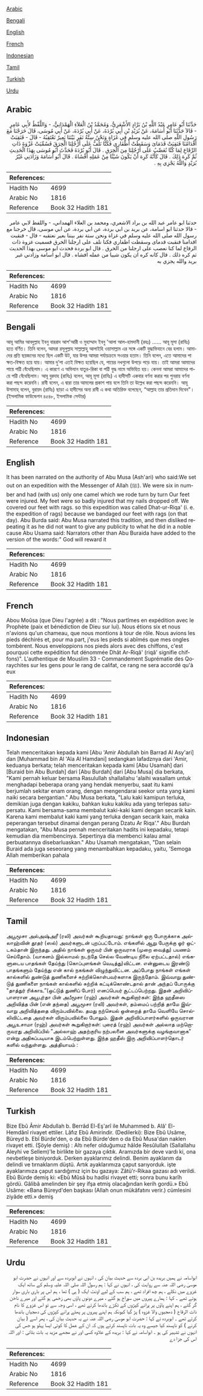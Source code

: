 [Arabic](#arabic)

[Bengali](#bengali)

[English](#english)

[French](#french)

[Indonesian](#indonesian)

[Tamil](#tamil)

[Turkish](#turkish)

[Urdu](#urdu)

## Arabic


<div dir="rtl" lang="ar" style={{fontSize:'larger',backgroundColor:'#f8f9fa',padding:20}}>
حَدَّثَنَا أَبُو عَامِرٍ عَبْدُ اللَّهِ بْنُ بَرَّادٍ الأَشْعَرِيُّ، وَمُحَمَّدُ بْنُ الْعَلاَءِ الْهَمْدَانِيُّ، - وَاللَّفْظُ لأَبِي عَامِرٍ - قَالاَ حَدَّثَنَا أَبُو أُسَامَةَ، عَنْ بُرَيْدِ بْنِ أَبِي بُرْدَةَ، عَنْ أَبِي بُرْدَةَ، عَنْ أَبِي مُوسَى، قَالَ خَرَجْنَا مَعَ رَسُولِ اللَّهِ صلى الله عليه وسلم فِي غَزَاةٍ وَنَحْنُ سِتَّةُ نَفَرٍ بَيْنَنَا بَعِيرٌ نَعْتَقِبُهُ - قَالَ - فَنَقِبَتْ أَقْدَامُنَا فَنَقِبَتْ قَدَمَاىَ وَسَقَطَتْ أَظْفَارِي فَكُنَّا نَلُفُّ عَلَى أَرْجُلِنَا الْخِرَقَ فَسُمِّيَتْ غَزْوَةَ ذَاتِ الرِّقَاعِ لِمَا كُنَّا نُعَصِّبُ عَلَى أَرْجُلِنَا مِنَ الْخِرَقِ ‏.‏ قَالَ أَبُو بُرْدَةَ فَحَدَّثَ أَبُو مُوسَى بِهَذَا الْحَدِيثِ ثُمَّ كَرِهَ ذَلِكَ ‏.‏ قَالَ كَأَنَّهُ كَرِهَ أَنْ يَكُونَ شَيْئًا مِنْ عَمَلِهِ أَفْشَاهُ ‏.‏ قَالَ أَبُو أُسَامَةَ وَزَادَنِي غَيْرُ بُرَيْدٍ وَاللَّهُ يَجْزِي بِهِ ‏.‏
</div>
<div style={{backgroundColor:'#f8f9fa',padding:20, marginBottom: 10}}><table> <thead> <tr> <th>References:</th> <th></th> </tr> </thead> <tbody><tr><td>Hadith No</td><td>4699</td></tr><tr><td>Arabic No</td><td>1816</td></tr><tr><td>Reference</td><td>Book 32 Hadith 181</td></tr></tbody></table></div>


<div dir="rtl" lang="ar" style={{fontSize:'larger',backgroundColor:'#f8f9fa',padding:20}}>
حدثنا ابو عامر عبد الله بن براد الاشعري، ومحمد بن العلاء الهمداني، - واللفظ لابي عامر - قالا حدثنا ابو اسامة، عن بريد بن ابي بردة، عن ابي بردة، عن ابي موسى، قال خرجنا مع رسول الله صلى الله عليه وسلم في غزاة ونحن ستة نفر بيننا بعير نعتقبه - قال - فنقبت اقدامنا فنقبت قدماى وسقطت اظفاري فكنا نلف على ارجلنا الخرق فسميت غزوة ذات الرقاع لما كنا نعصب على ارجلنا من الخرق . قال ابو بردة فحدث ابو موسى بهذا الحديث ثم كره ذلك . قال كانه كره ان يكون شييا من عمله افشاه . قال ابو اسامة وزادني غير بريد والله يجزي به
</div>
<div style={{backgroundColor:'#f8f9fa',padding:20, marginBottom: 10}}><table> <thead> <tr> <th>References:</th> <th></th> </tr> </thead> <tbody><tr><td>Hadith No</td><td>4699</td></tr><tr><td>Arabic No</td><td>1816</td></tr><tr><td>Reference</td><td>Book 32 Hadith 181</td></tr></tbody></table></div>

## Bengali


<div dir="ltr" lang="bn" style={{fontSize:'larger',backgroundColor:'#f8f9fa',padding:20}}>
আবূ আমির আবদুল্লাহ ইবনু বাররাদ আশ'আরী ও মুহাম্মাদ ইবনু 'আলা আল-হামদানী (রহঃ) ...... আবূ মূসা (রাযিঃ) হতে বর্ণিত। তিনি বলেন, আমরা রসূলুল্লাহ সাল্লাল্লাহু আলাইহি ওয়াসাল্লাম এর সঙ্গে একটি যুদ্ধাভিযানে বের হলাম। আমাদের প্রতি ছয়জনের মধ্যে ছিল একটি উট, যার উপর আমরা পর্যায়ক্রমে সওয়ার হতাম। তিনি বলেন, এতে আমাদের পা ক্ষত-বিক্ষত হয়ে যায়। আমার দু’পা এতই বিক্ষত হয়েছিল যে, পায়ের নখগুলো উপড়ে পড়ে যায়। তাই আমরা আমাদের পায়ে পট্টি বেঁধেছিলাম। এ কারণে এ অভিযান যাতুর-রিকা বা পট্টি যুদ্ধ নামে অভিহিত হয়। কেননা আমরা আমাদের পায়ে পট্টি বেঁধেছিলাম। আবূ বুরদাহ (রাযিঃ) বলেন, আবূ মূসা (রাযিঃ) এ হাদীসটি একবার বর্ণনা করার পর পুনরায় বর্ণনা করা পছন্দ করেননি। রাবী বলেন, এ দ্বারা তার আমলের প্রকাশ পায় বলে তিনি তা উল্লেখ করা পছন্দ করেননি। আবূ উসামাহ্ বলেন, বুরায়দ (রাযিঃ) ছাড়া এ হাদীসের অন্য রাবী এ কথা অতিরিক্ত বলেছেন, “আল্লাহ তার প্রতিদান দিবেন"। (ইসলামিক ফাউন্ডেশন ৪৫৪৮, ইসলামিক সেন্টার)
</div>
<div style={{backgroundColor:'#f8f9fa',padding:20, marginBottom: 10}}><table> <thead> <tr> <th>References:</th> <th></th> </tr> </thead> <tbody><tr><td>Hadith No</td><td>4699</td></tr><tr><td>Arabic No</td><td>1816</td></tr><tr><td>Reference</td><td>Book 32 Hadith 181</td></tr></tbody></table></div>

## English


<div dir="ltr" lang="en" style={{fontSize:'larger',backgroundColor:'#f8f9fa',padding:20}}>
It has been narrated on the authority of Abu Musa (Ash'ari) who said:We set out on an expedition with the Messenger of Allah (ﷺ). We were six in number and had (with us) only one camel which we rode turn by turn Our feet were injured. My feet were so badly injured that my nails dropped off. We covered our feet with rags. so this expedition was called Dhat-ur-Riqa' (i. e. the expedition of rags) because we bandaged our feet with rags (on that day). Abu Burda said: Abu Musa narrated this tradition, and then disliked repeating it as he did not want to give any publicity to what he did in a noble cause Abu Usama said: Narrators other than Abu Buraida have added to the version of the words:" God will reward it
</div>
<div style={{backgroundColor:'#f8f9fa',padding:20, marginBottom: 10}}><table> <thead> <tr> <th>References:</th> <th></th> </tr> </thead> <tbody><tr><td>Hadith No</td><td>4699</td></tr><tr><td>Arabic No</td><td>1816</td></tr><tr><td>Reference</td><td>Book 32 Hadith 181</td></tr></tbody></table></div>

## French


<div dir="ltr" lang="fr" style={{fontSize:'larger',backgroundColor:'#f8f9fa',padding:20}}>
Abou Moûsa (que Dieu l'agrée) a dit : "Nous partîmes en expédition avec le Prophète (paix et bénédiction de Dieu sur lui). Nous étions six et nous n'avions qu'un chameau, que nous montions à tour de rôle. Nous avions les pieds déchirés et, pour ma part, j'eus les pieds si abîmés que mes ongles tombèrent. Nous enveloppions nos pieds alors avec des chiffons, c'est pourquoi cette expédition fut dénommée Dhât Ar-Riqâ' (riqâ' signifie chiffons)". L'authentique de Mouslim 33 - Commandement Suprématie des Qoraychites sur les gens pour le rang de califat, ce rang ne sera accordé qu'à eux
</div>
<div style={{backgroundColor:'#f8f9fa',padding:20, marginBottom: 10}}><table> <thead> <tr> <th>References:</th> <th></th> </tr> </thead> <tbody><tr><td>Hadith No</td><td>4699</td></tr><tr><td>Arabic No</td><td>1816</td></tr><tr><td>Reference</td><td>Book 32 Hadith 181</td></tr></tbody></table></div>

## Indonesian


<div dir="ltr" lang="id" style={{fontSize:'larger',backgroundColor:'#f8f9fa',padding:20}}>
Telah menceritakan kepada kami [Abu 'Amir Abdullah bin Barrad Al Asy'ari] dan [Muhammad bin Al 'Ala Al Hamdani] sedangkan lafadznya dari 'Amir, keduanya berkata; telah menceritakan kepada kami [Abu Usamah] dari [Buraid bin Abu Burdah] dari [Abu Burdah] dari [Abu Musa] dia berkata, "Kami pernah keluar bersama Rasulullah shallallahu 'alaihi wasallam untuk menghadapi beberapa orang yang hendak menyerbu, saat itu kami berjumlah sekitar enam orang, dengan mengendarai seekor unta yang kami naiki secara bergantian." Abu Musa berkata, "Lalu kaki kamipun terluka, demikian juga dengan kakiku, bahkan kuku kakiku ada yang terlepas satu-persatu. Kami bersama-sama membalut kaki-kaki kami dengan secarik kain. Karena kami membalut kaki kami yang terluka dengan secarik kain, maka peperangan tersebut dinamai dengan perang Dzatu Ar Riqa'." Abu Burdah mengatakan, "Abu Musa pernah menceritakan hadits ini kepadaku, tetapi kemudian dia membencinya. Sepertinya dia membenci kalau amal perbuatannya disebarluaskan." Abu Usamah mengatakan, "Dan selain Buraid ada juga seseorang yang menambahkan kepadaku, yaitu, 'Semoga Allah memberikan pahala
</div>
<div style={{backgroundColor:'#f8f9fa',padding:20, marginBottom: 10}}><table> <thead> <tr> <th>References:</th> <th></th> </tr> </thead> <tbody><tr><td>Hadith No</td><td>4699</td></tr><tr><td>Arabic No</td><td>1816</td></tr><tr><td>Reference</td><td>Book 32 Hadith 181</td></tr></tbody></table></div>

## Tamil


<div dir="ltr" lang="ta" style={{fontSize:'larger',backgroundColor:'#f8f9fa',padding:20}}>
அபூமூசா அல்அஷ்அரீ (ரலி) அவர்கள் கூறியதாவது: நாங்கள் ஒரு போருக்காக அல்லாஹ்வின் தூதர் (ஸல்) அவர்களுடன் புறப்பட்டோம். எங்களில் ஆறு பேருக்கு ஓர் ஒட்டகம்தான் இருந்தது. அதில் நாங்கள் ஒருவர் பின் ஒருவராக (முறை வைத்து) பயணம் செய்தோம். (வாகனம் இல்லாமல் நடந்தே செல்ல வேண்டிய நிலை ஏற்பட்டதால்) எங்களுடைய பாதங்கள் தேய்ந்து (கொப்புளங்கள் வெடித்து)விட்டன. என்னுடைய இரண்டு பாதங்களும் தேய்ந்து என் கால் நகங்கள் விழுந்துவிட்டன. அப்போது நாங்கள் எங்கள் கால்களில் துண்டுத் துணிகளைச் சுற்றிக்கொள்பவர்களாக இருந்தோம். இவ்வாறு துண்டுத் துணிகளை நாங்கள் கால்களில் சுற்றிக் கட்டிக்கொண்டதால் தான் அந்தப் போருக்கு "தாத்துர் ரிக்காஉ”(ஒட்டுத் துணிப் போர்) எனப்பெயர் சூட்டப்பெற்றது. இதன் அறிவிப்பாளரான அபூபுர்தா பின் அபீமூசா (ரஹ்) அவர்கள் கூறுகிறார்கள்: இந்த ஹதீஸை அறிவித்த பின் (என் தந்தை) அபூமூசா (ரலி) அவர்கள், தம்மைப் பற்றித் தாமே இவ்வாறு அறிவித்ததை விரும்பவில்லை. தமது நற்செயல் ஒன்றைத் தாமே வெளியே சொல்லிவிட்டதை அவர்கள் விரும்பவில்லை போலும். இதன் அறிவிப்பாளர்களில் ஒருவரான அபூஉசாமா (ரஹ்) அவர்கள் கூறுகிறார்கள்: புரைத் (ரஹ்) அவர்கள் அல்லாத மற்றொருவரது அறிவிப்பில் "அல்லாஹ் அதற்குரிய நற்பலனை அவர்களுக்கு வழங்குவானாக" என்று அதிகப்படியாக இடம்பெற்றுள்ளது. இந்த ஹதீஸ் இரு அறிவிப்பாளர்தொடர் களில் வந்துள்ளது. அத்தியாயம் :
</div>
<div style={{backgroundColor:'#f8f9fa',padding:20, marginBottom: 10}}><table> <thead> <tr> <th>References:</th> <th></th> </tr> </thead> <tbody><tr><td>Hadith No</td><td>4699</td></tr><tr><td>Arabic No</td><td>1816</td></tr><tr><td>Reference</td><td>Book 32 Hadith 181</td></tr></tbody></table></div>

## Turkish


<div dir="ltr" lang="tr" style={{fontSize:'larger',backgroundColor:'#f8f9fa',padding:20}}>
Bize Ebû Âmir Abdullah b. Berrâd El-Eş'arî ile Muhammed b. Alâ' El-Hemdânî rivayet ettiler. Lâfız Ebû Amirindir. (Dedilerki): Bize Ebû Usâme, Büreyd b. Ebî Bürde'den, o da Ebû Bürde'den o da Ebû Musa'dan naklen rivayet etti. (Şöyle demiş) : Altı nefer olduğumuz hâlde Resûlullah (Sallallahu Aleyhi ve Sellem)'Ie birlikte bir gazaya çıktık. Aramızda bir deve vardı ki, ona nevbetleşe biniyorduk. Derken ayaklarımız delindi. Benim ayaklarım da delindi ve tırnaklarım düştü. Artık ayaklarımıza çaput sarıyorduk. işte ayaklarımıza çaput sardığımız için bu gazaya: Zâtü'r-Rikaa gazası adı verildi. Ebû Bürde demiş ki: «Ebû Mûsâ bu hadîsi rivayet etti; sonra bunu karîh gördü. Gâlibâ amelinden bir şey ifşa etmiş olacağından kerih gordü.» Ebû Usâme: «Bana Büreyd'den başkası (Allah onun mükâfatını verir.) cümlesini ziyâde etti.» demiş
</div>
<div style={{backgroundColor:'#f8f9fa',padding:20, marginBottom: 10}}><table> <thead> <tr> <th>References:</th> <th></th> </tr> </thead> <tbody><tr><td>Hadith No</td><td>4699</td></tr><tr><td>Arabic No</td><td>1816</td></tr><tr><td>Reference</td><td>Book 32 Hadith 181</td></tr></tbody></table></div>

## Urdu


<div dir="rtl" lang="ur" style={{fontSize:'larger',backgroundColor:'#f8f9fa',padding:20}}>
ابواسامہ نے ہمیں بریدہ بن ابی بردہ سے حدیث بیان کی ، انہوں نے ابوبردہ سے اور انہوں نے حضرت ابو موسیٰ رضی اللہ عنہ سے روایت کی ، انہوں نے کہا : ہم رسول اللہ صلی اللہ علیہ وسلم کے ساتھ ایک غزوے میں نکلے ، ہم چھ افراد تھے ، ہم سب کے لیے اونٹ ایک ( ہی ) تھا ، ہم اس پر باری باری سوار ہوتے تھے ۔ کہا : ہمارے پیروں میں سوراخ ہو گئے ، میرے دونوں پاؤں بھی زخمی ہو گئے اور میرے ناخن گر گئے ، ہم اپنے پاؤں پر پرانے کپڑوں کے ٹکڑے باندھا کرتے تھے ، اسی وجہ سے تو اس غزوے کا نام ذات الرقاع ( دھجیوں والا غزوہ ) پڑ گیا کیونکہ ہم اپنے پیروں پر پھٹے پرانے کپڑوں کی دھجیاں باندھا کرتے تھے ۔ ابوبردہ نے کہا : حضرت ابو موسیٰ رضی اللہ عنہ نے یہ حدیث بیان کی ، پھر اسے ( بیان کرنے ) کو ناپسند کیا جیسے وہ یہ بات ناپسند کرتے ہوں کہ ان کے عمل کا کوئی ایسا پہلو ہو جس کی انہوں نے تشہیر کی ہو ۔ ابواسامہ نے کہا : بریدہ کے علاوہ کسی اور نے مجھے مزید یہ بات بتائی : اور اللہ اس کی جزا دے
</div>
<div style={{backgroundColor:'#f8f9fa',padding:20, marginBottom: 10}}><table> <thead> <tr> <th>References:</th> <th></th> </tr> </thead> <tbody><tr><td>Hadith No</td><td>4699</td></tr><tr><td>Arabic No</td><td>1816</td></tr><tr><td>Reference</td><td>Book 32 Hadith 181</td></tr></tbody></table></div>